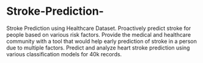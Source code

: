 # Stroke-Prediction-
Stroke Prediction using Healthcare Dataset. Proactively predict stroke for people based on various risk factors. Provide the medical and healthcare community with a tool that would help early prediction of stroke in a person due to multiple factors. Predict and analyze heart stroke prediction using various classification models for 40k records. 
